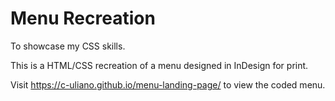 # Menu Recreation

To showcase my CSS skills.

This is a HTML/CSS recreation of a menu designed in InDesign for print.

Visit https://c-uliano.github.io/menu-landing-page/ to view the coded menu.
